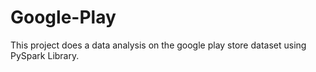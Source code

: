 # Google-Play
This project does a data analysis on the google play store dataset using PySpark Library.

